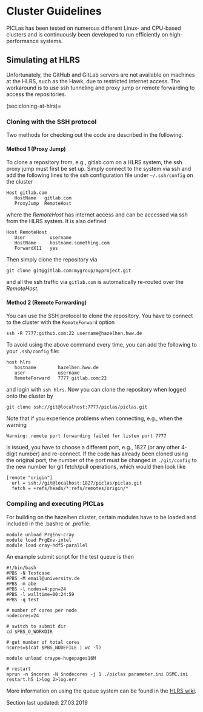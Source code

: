 # Cluster Guidelines

PICLas has been tested on numerous different Linux- and CPU-based clusters and is continuously been developed to run efficiently on
high-performance systems.

## Simulating at HLRS

Unfortunately, the GitHub and GitLab servers are not available on machines at the HLRS, such as the Hawk, due to 
restricted internet access. The workaround is to use ssh tunneling and proxy jump or remote forwarding to access 
the repositories.

(sec:cloning-at-hlrs)=
### Cloning with the SSH protocol

Two methods for checking out the code are described in the following.

#### Method 1 (Proxy Jump)
To clone a repository from, e.g., gitlab.com on a HLRS system, the ssh proxy jump must first be set up. Simply connect to
the system via ssh and add the following lines to the ssh configuration file under `~/.ssh/config` on the cluster

    Host gitlab.com
       HostName   gitlab.com
       ProxyJump  RemoteHost

where the *RemoteHost* has internet access and can be accessed via ssh from the HLRS system. It is also defined

    Host RemoteHost
       User         username
       HostName     hostname.something.com
       ForwardX11   yes

Then simply clone the repository via

    git clone git@gitlab.com:mygroup/myproject.git

and all the ssh traffic via `gitlab.com` is automatically re-routed over the *RemoteHost*.

#### Method 2 (Remote Forwarding)

You can use the SSH protocol to clone the repository. You have to connect to the cluster with the `RemoteForward` option

    ssh -R 7777:github.com:22 username@hazelhen.hww.de

To avoid using the above command every time, you can add the following to your `.ssh/config` file:

    host hlrs
       hostname        hazelhen.hww.de
       user            username
       RemoteForward   7777 gitlab.com:22

and login with `ssh hlrs`. Now you can clone the repository when logged onto the cluster by

    git clone ssh://git@localhost:7777/piclas/piclas.git

Note that if you experience problems when connecting, e.g., when the warning

    Warning: remote port forwarding failed for listen port 7777

is issued,
you have to choose a different port, e.g., 1827 (or any other 4-digit number) and re-connect.
If the code has already been cloned using the original port, the number of the port must be changed
in `./git/config` to the new number for git fetch/pull operations, which would then look like

    [remote "origin"]
      url = ssh://git@localhost:1827/piclas/piclas.git
      fetch = +refs/heads/*:refs/remotes/origin/*

### Compiling and executing PICLas

For building on the hazelhen cluster, certain modules have to be loaded and included in the .bashrc or .profile:

    module unload PrgEnv-cray
    module load PrgEnv-intel
    module load cray-hdf5-parallel

An example submit script for the test queue is then

    #!/bin/bash
    #PBS -N Testcase
    #PBS -M email@university.de
    #PBS -m abe
    #PBS -l nodes=4:ppn=24
    #PBS -l walltime=00:24:59
    #PBS -q test

    # number of cores per node
    nodecores=24

    # switch to submit dir
    cd $PBS_O_WORKDIR

    # get number of total cores
    ncores=$(cat $PBS_NODEFILE | wc -l)

    module unload craype-hugepages16M

    # restart
    aprun -n $ncores -N $nodecores -j 1 ./piclas parameter.ini DSMC.ini restart.h5 1>log 2>log.err

More information on using the queue system can be found in the [HLRS wiki](https://wickie.hlrs.de/platforms/index.php/CRAY_XC40_Using_the_Batch_System).

Section last updated: 27.03.2019

